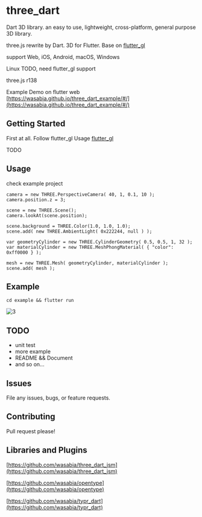 # three_dart

Dart 3D library. an easy to use, lightweight, cross-platform, general purpose 3D library. 

three.js rewrite by Dart. 3D for Flutter. Base on [flutter_gl](https://github.com/wasabia/flutter_gl)


support Web, iOS, Android, macOS, Windows

Linux TODO, need flutter_gl support

three.js r138


Example Demo on flutter web [https://wasabia.github.io/three_dart_example/#/](https://wasabia.github.io/three_dart_example/#/)


## Getting Started

First at all. Follow flutter_gl Usage [flutter_gl](https://github.com/wasabia/flutter_gl)


TODO


## Usage

check example project

```
camera = new THREE.PerspectiveCamera( 40, 1, 0.1, 10 );
camera.position.z = 3;

scene = new THREE.Scene();
camera.lookAt(scene.position);

scene.background = THREE.Color(1.0, 1.0, 1.0);
scene.add( new THREE.AmbientLight( 0x222244, null ) );

var geometryCylinder = new THREE.CylinderGeometry( 0.5, 0.5, 1, 32 );
var materialCylinder = new THREE.MeshPhongMaterial( { "color": 0xff0000 } );

mesh = new THREE.Mesh( geometryCylinder, materialCylinder );
scene.add( mesh );
```


## Example

```
cd example && flutter run
```


![3](https://user-images.githubusercontent.com/1768228/141482294-b78446b3-d9ab-4cc0-83fc-dbabaab459e2.png)


## TODO
- unit test
- more example
- README && Document
- and so on...

## Issues
File any issues, bugs, or feature requests.

## Contributing
Pull request please!

## Libraries and Plugins

[https://github.com/wasabia/three_dart_jsm](https://github.com/wasabia/three_dart_jsm)

[https://github.com/wasabia/opentype](https://github.com/wasabia/opentype)

[https://github.com/wasabia/typr_dart](https://github.com/wasabia/typr_dart)

